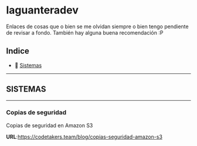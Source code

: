# laguanteradev
Enlaces de cosas que o bien se me olvidan siempre o bien tengo pendiente de revisar a fondo. También hay alguna buena recomendación :P

## Indice

- 💽  [Sistemas](#-conocimientos-sistemas)

---

## <a id="-conocimientos-sistemas" /> SISTEMAS
---

### Copias de seguridad
Copias de seguridad en Amazon S3

**URL**:https://codetakers.team/blog/copias-seguridad-amazon-s3
